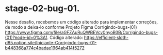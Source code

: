 # stage-02-bug-01.

Nesse desafio, recebemos um código alterado para implementar correções, de modo a deixa-lo conforme Projeto Figma Corrigindo-bugs-(01) https://www.figma.com/file/aGFZAuRuQWBEVcv0nyoB0B/Corrigindo-bugs-(01)?node-id=0%3A1.
Código alterado: https://efficient-sloth-d85.notion.site/Iniciante-Corrigindo-bugs-01-b448368a774c4badae1964ab414f5272

